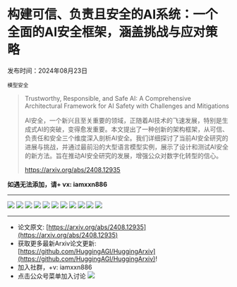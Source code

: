 # 构建可信、负责且安全的AI系统：一个全面的AI安全框架，涵盖挑战与应对策略
发布时间：2024年08月23日

`模型安全`
> Trustworthy, Responsible, and Safe AI: A Comprehensive Architectural Framework for AI Safety with Challenges and Mitigations
>
> AI安全，一个新兴且至关重要的领域，正随着AI技术的飞速发展，特别是生成式AI的突破，变得愈发重要。本文提出了一种创新的架构框架，从可信、负责任和安全三个维度深入剖析AI安全。我们详细探讨了当前AI安全研究的进展与挑战，并通过最前沿的大型语言模型实例，展示了设计和测试AI安全的新方法。旨在推动AI安全研究的发展，增强公众对数字化转型的信心。
>
> https://arxiv.org/abs/2408.12935

**如遇无法添加，请+ vx: iamxxn886**
<hr />

![](https://raw.githubusercontent.com/HuggingAGI/HuggingArxiv/main/paper_images/2408.12935/x1.png)
![](https://raw.githubusercontent.com/HuggingAGI/HuggingArxiv/main/paper_images/2408.12935/x2.png)
![](https://raw.githubusercontent.com/HuggingAGI/HuggingArxiv/main/paper_images/2408.12935/x3.png)
![](https://raw.githubusercontent.com/HuggingAGI/HuggingArxiv/main/paper_images/2408.12935/x4.png)
![](https://raw.githubusercontent.com/HuggingAGI/HuggingArxiv/main/paper_images/2408.12935/x5.png)
![](https://raw.githubusercontent.com/HuggingAGI/HuggingArxiv/main/paper_images/2408.12935/x6.png)
![](https://raw.githubusercontent.com/HuggingAGI/HuggingArxiv/main/paper_images/2408.12935/x7.png)
![](https://raw.githubusercontent.com/HuggingAGI/HuggingArxiv/main/paper_images/2408.12935/x8.png)
![](https://raw.githubusercontent.com/HuggingAGI/HuggingArxiv/main/paper_images/2408.12935/x9.png)
![](https://raw.githubusercontent.com/HuggingAGI/HuggingArxiv/main/paper_images/2408.12935/x10.png)
![](https://raw.githubusercontent.com/HuggingAGI/HuggingArxiv/main/paper_images/2408.12935/x11.png)

<hr />

- 论文原文: [https://arxiv.org/abs/2408.12935](https://arxiv.org/abs/2408.12935)
- 获取更多最新Arxiv论文更新: [https://github.com/HuggingAGI/HuggingArxiv](https://github.com/HuggingAGI/HuggingArxiv)!
- 加入社群，+v: iamxxn886
- 点击公众号菜单加入讨论
![](https://raw.githubusercontent.com/HuggingAGI/wx_assets/main/2024/07/31/1722434818326-94339e92-22f1-4472-9d27-fed232f70b5d.jpeg)